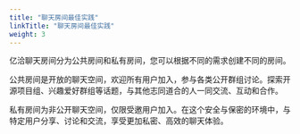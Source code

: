 ```yaml
---
title: "聊天房间最佳实践"
linkTitle: "聊天房间最佳实践"
weight: 3
---
```


亿洽聊天房间分为公共房间和私有房间，您可以根据不同的需求创建不同的房间。

公共房间是开放的聊天空间，欢迎所有用户加入，参与各类公开群组讨论。探索开源项目组、兴趣爱好群组等话题，与其他志同道合的人一同交流、互动和合作。

私有房间为非公开聊天空间，仅限受邀用户加入。在这个安全与保密的环境中，与特定用户分享、讨论和交流，享受更加私密、高效的聊天体验。



